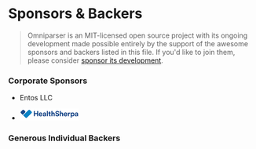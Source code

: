 # Sponsors & Backers

> Omniparser is an MIT-licensed open source project with its ongoing development made possible entirely by the support of the awesome sponsors and backers listed in this file. If you'd like to join them, please consider [ sponsor its development](https://github.com/sponsors/jf-tech).

### Corporate Sponsors

- Entos LLC

- ![HealthSherpa](resources/HealthSherpa.png)

### Generous Individual Backers
